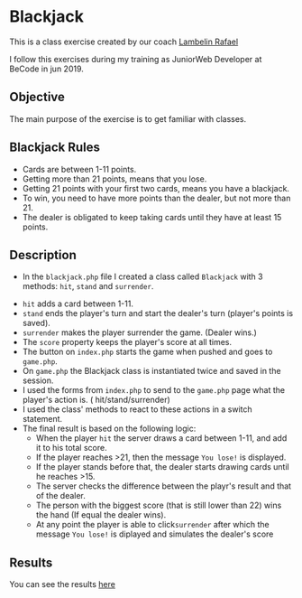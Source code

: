 # Blackjack

This is a class exercise created by our coach [Lambelin Rafael](https://github.com/rafaello104)

I follow this exercises during my training as JuniorWeb Developer at BeCode in jun 2019.

## Objective

The main purpose of the exercise is to get familiar with classes.

## Blackjack Rules

- Cards are between 1-11 points.
- Getting more than 21 points, means that you lose.
- Getting 21 points with your first two cards, means you have a blackjack.
- To win, you need to have more points than the dealer, but not more than 21.
- The dealer is obligated to keep taking cards until they have at least 15 points.

## Description

- In the `blackjack.php` file I created a class called `Blackjack` with 3 methods: `hit`, `stand` and `surrender`.

* `hit` adds a card between 1-11.
* `stand` ends the player's turn and start the dealer's turn (player's points is saved).
* `surrender` makes the player surrender the game. (Dealer wins.)
* The `score` property keeps the player's score at all times.
* The button on `index.php` starts the game when pushed and goes to `game.php`.
* On `game.php` the Blackjack class is instantiated twice and saved in the session.
* I used the forms from `index.php` to send to the `game.php` page what the player's action is. ( hit/stand/surrender)
* I used the class' methods to react to these actions in a switch statement.
* The final result is based on the following logic:
  - When the player `hit` the server draws a card between 1-11, and add it to his total score.
  - If the player reaches >21, then the message `You lose!` is displayed.
  - If the player stands before that, the dealer starts drawing cards until he reaches >15.
  - The server checks the difference between the playr's result and that of the dealer.
  - The person with the biggest score (that is still lower than 22) wins the hand (If equal the dealer wins).
  - At any point the player is able to click`surrender` after which the message `You lose!` is diplayed and simulates the dealer's score

## Results

You can see the results [here](https://black-jack-php.herokuapp.com/)
